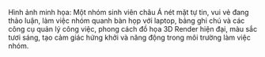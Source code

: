 Hình ảnh minh họa: Một nhóm sinh viên châu Á nét mặt tự tin, vui vẻ đang thảo luận, làm việc nhóm quanh bàn họp với laptop, bảng ghi chú và các công cụ quản lý công việc, phong cách đồ họa 3D Render hiện đại, màu sắc tươi sáng, tạo cảm giác hứng khởi và năng động trong môi trường làm việc nhóm.